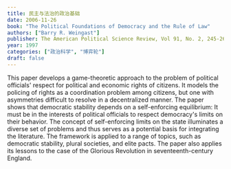 ```yaml
---
title: 民主与法治的政治基础
date: 2006-11-26
book: "The Political Foundations of Democracy and the Rule of Law"
authors: ["Barry R. Weingast"]
publisher: The American Political Science Review, Vol 91, No. 2, 245-263
year: 1997
categories: ["政治科学", "博弈轮"]
draft: false
---
```


This paper develops a game-theoretic approach to the problem of political officials' respect for political and economic rights of citizens. It models the policing of rights as a coordination problem among citizens, but one with asymmetries difficult to resolve in a decentralized manner. The paper shows that democratic stability depends on a self-enforcing equilibrium: It must be in the interests of political officials to respect democracy's limits on their behavior. The concept of self-enforcing limits on the state illuminates a diverse set of problems and thus serves as a potential basis for integrating the literature. The framework is applied to a range of topics, such as democratic stability, plural societies, and elite pacts. The paper also applies its lessons to the case of the Glorious Revolution in seventeenth-century England.
